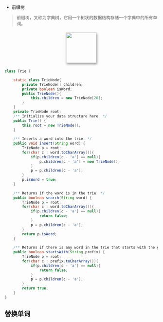 - 前缀树
> 前缀树，又称为字典树，它用一个树状的数据结构存储一个字典中的所有单词。

<img src="https://i.bmp.ovh/imgs/2021/10/18de33a613341a73.png" style="width: 100px;height:100px
    border-radius: 12px;
    display: block;
    margin: 20px auto;
    object-fit: contain;
    box-shadow: 2px 4px 7px #999;">

```java
class Trie {

    static class TrieNode{
        private TrieNode[] children;
        private boolean isWord;
        public TrieNode(){
            this.children = new TrieNode[26];
        }
    }
    private TrieNode root;
    /** Initialize your data structure here. */
    public Trie() {
        this.root = new TrieNode();
    }
    
    /** Inserts a word into the trie. */
    public void insert(String word) {
        TrieNode p = root;
        for(char c : word.toCharArray()){
            if(p.children[c - 'a'] == null){
                p.children[c - 'a'] = new TrieNode();
            }
            p = p.children[c - 'a'];
        }
        p.isWord = true;
    }
    
    /** Returns if the word is in the trie. */
    public boolean search(String word) {
        TrieNode p = root;
        for(char c : word.toCharArray()){
            if(p.children[c - 'a'] == null){
                return false;
            }
            p = p.children[c - 'a'];
        }
        return p.isWord;
    }
    
    /** Returns if there is any word in the trie that starts with the given prefix. */
    public boolean startsWith(String prefix) {
        TrieNode p = root;
        for(char c : prefix.toCharArray()){
            if(p.children[c - 'a'] == null){
                return false;
            }
            p = p.children[c - 'a'];
        }
        return true;
    }
}
```
## 替换单词